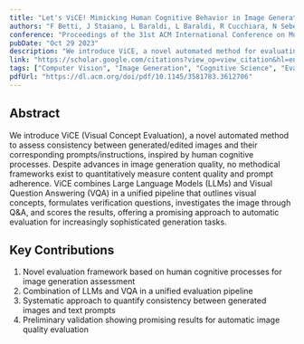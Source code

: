 ```yaml
---
title: "Let's ViCE! Mimicking Human Cognitive Behavior in Image Generation Evaluation"
authors: "F Betti, J Staiano, L Baraldi, L Baraldi, R Cucchiara, N Sebe"
conference: "Proceedings of the 31st ACM International Conference on Multimedia, 9306-9312"
pubDate: "Oct 29 2023"
description: "We introduce ViCE, a novel automated method for evaluating consistency between generated images and text prompts by combining Large Language Models with Visual Question Answering in a process inspired by human cognitive assessment."
link: "https://scholar.google.com/citations?view_op=view_citation&hl=en&user=Ms5ctkUAAAAJ&citation_for_view=Ms5ctkUAAAAJ:W7OEmFMy1HYC"
tags: ["Computer Vision", "Image Generation", "Cognitive Science", "Evaluation Metrics", "Visual Question Answering", "LLMs", "Vision-Language Models"]
pdfUrl: "https://dl.acm.org/doi/pdf/10.1145/3581783.3612706"
---
```


## Abstract

We introduce ViCE (Visual Concept Evaluation), a novel automated method to assess consistency between generated/edited images and their corresponding prompts/instructions, inspired by human cognitive processes. Despite advances in image generation quality, no methodical frameworks exist to quantitatively measure content quality and prompt adherence. ViCE combines Large Language Models (LLMs) and Visual Question Answering (VQA) in a unified pipeline that outlines visual concepts, formulates verification questions, investigates the image through Q&A, and scores the results, offering a promising approach to automatic evaluation for increasingly sophisticated generation tasks.

## Key Contributions

1. Novel evaluation framework based on human cognitive processes for image generation assessment
2. Combination of LLMs and VQA in a unified evaluation pipeline
3. Systematic approach to quantify consistency between generated images and text prompts
4. Preliminary validation showing promising results for automatic image quality evaluation 